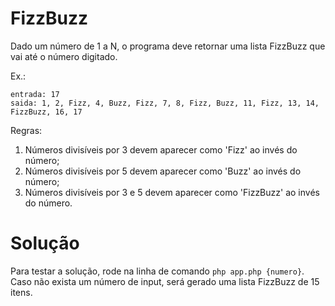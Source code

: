 # FizzBuzz

Dado um número de 1 a N, o programa deve retornar uma lista FizzBuzz que vai até o número digitado.

Ex.:

    entrada: 17
    saida: 1, 2, Fizz, 4, Buzz, Fizz, 7, 8, Fizz, Buzz, 11, Fizz, 13, 14, FizzBuzz, 16, 17

Regras:
 1. Números divisíveis por 3 devem aparecer como 'Fizz' ao invés do número;
 2. Números divisíveis por 5 devem aparecer como 'Buzz' ao invés do número;
 3. Números divisíveis por 3 e 5 devem aparecer como 'FizzBuzz' ao invés do número.

 # Solução

 Para testar a solução, rode na linha de comando `php app.php {numero}`. Caso não exista um número de input, será gerado uma lista FizzBuzz de 15 itens.
